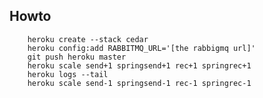 ## Howto

        heroku create --stack cedar
        heroku config:add RABBITMQ_URL='[the rabbigmq url]'
        git push heroku master
        heroku scale send+1 springsend+1 rec+1 springrec+1
        heroku logs --tail
        heroku scale send-1 springsend-1 rec-1 springrec-1

